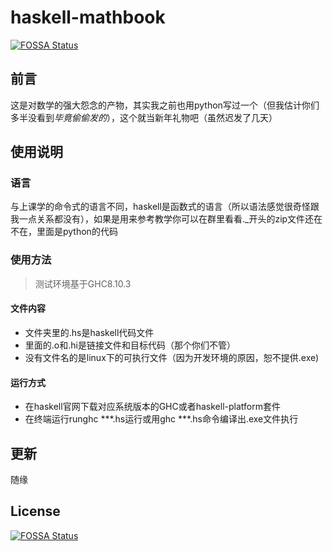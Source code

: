 # haskell-mathbook
[![FOSSA Status](https://app.fossa.com/api/projects/git%2Bgithub.com%2Fqwe795138426%2Fhaskell-mathbook.svg?type=shield)](https://app.fossa.com/projects/git%2Bgithub.com%2Fqwe795138426%2Fhaskell-mathbook?ref=badge_shield)

## 前言
这是对数学的强大怨念的产物，其实我之前也用python写过一个（但我估计你们多半没看到*毕竟偷偷发的*），这个就当新年礼物吧（虽然迟发了几天）

## 使用说明

### 语言
与上课学的命令式的语言不同，haskell是函数式的语言（所以语法感觉很奇怪跟我一点关系都没有），如果是用来参考教学你可以在群里看看._开头的zip文件还在不在，里面是python的代码
### 使用方法
> 测试环境基于GHC8.10.3
#### 文件内容
* 文件夹里的.hs是haskell代码文件
* 里面的.o和.hi是链接文件和目标代码（那个你们不管）
* 没有文件名的是linux下的可执行文件（因为开发环境的原因，恕不提供.exe)
#### 运行方式
* 在haskell官网下载对应系统版本的GHC或者haskell-platform套件
* 在终端运行runghc ***.hs运行或用ghc ***.hs命令编译出.exe文件执行

## 更新
随缘


## License
[![FOSSA Status](https://app.fossa.com/api/projects/git%2Bgithub.com%2Fqwe795138426%2Fhaskell-mathbook.svg?type=large)](https://app.fossa.com/projects/git%2Bgithub.com%2Fqwe795138426%2Fhaskell-mathbook?ref=badge_large)